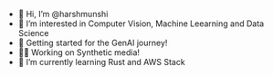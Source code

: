- 👋 Hi, I’m @harshmunshi
- 👀 I’m interested in Computer Vision, Machine Leearning and Data Science
- 🚀 Getting started for the GenAI journey!
- 😵‍💫 Working on Synthetic media!
- 🌱 I’m currently learning Rust and AWS Stack

<!---
harshmunshi/harshmunshi is a ✨ special ✨ repository because its `README.md` (this file) appears on your GitHub profile.
You can click the Preview link to take a look at your changes.
--->
